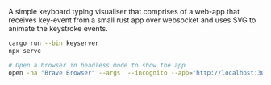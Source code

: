 A simple keyboard typing visualiser that comprises of a web-app that receives
key-event from a small rust app over websocket and uses SVG to animate the
keystroke events. 
```sh
cargo run --bin keyserver
npx serve

# Open a browser in headless mode to show the app
open -na "Brave Browser" --args  --incognito --app="http://localhost:3000/app/index.html"
```
